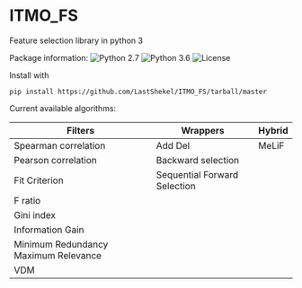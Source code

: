 # ITMO_FS
Feature selection library in python 3

Package information: ![Python 2.7](https://img.shields.io/badge/python-2.7-blue.svg)
![Python 3.6](https://img.shields.io/badge/python-3.6-blue.svg)
![License](https://img.shields.io/badge/license-MIT%20License-blue.svg)

Install with 

    pip install https://github.com/LastShekel/ITMO_FS/tarball/master
    
Current available algorithms:

| Filters                              | Wrappers                     | Hybrid |
|--------------------------------------|------------------------------|--------|
| Spearman correlation                 | Add Del                      | MeLiF  |
| Pearson correlation                  | Backward selection           |        |
| Fit Criterion                        | Sequential Forward Selection |        |
| F ratio                              |                              |        |
| Gini index                           |                              |        |
| Information Gain                     |                              |        |
| Minimum Redundancy Maximum Relevance |                              |        |
| VDM                                  |                              |        |